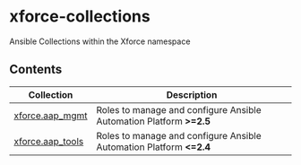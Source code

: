 # xforce-collections

Ansible Collections within the Xforce namespace

## Contents

| Collection                                     | Description                                                         |
| ---------------------------------------------- | ------------------------------------------------------------------- |
| [xforce.aap_mgmt](xforce/aap_mgmt/README.md)   | Roles to manage and configure Ansible Automation Platform **>=2.5** |
| [xforce.aap_tools](xforce/aap_tools/README.md) | Roles to manage and configure Ansible Automation Platform **<=2.4** |
